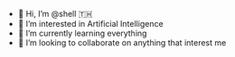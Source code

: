 - 👋 Hi, I’m @shell 🇹🇭
- 👀 I’m interested in Artificial Intelligence
- 🌱 I’m currently learning everything
- 💞️ I’m looking to collaborate on anything that interest me

<!---
kabibesadagat/kabibesadagat is a ✨ special ✨ repository because its `README.md` (this file) appears on your GitHub profile.
You can click the Preview link to take a look at your changes.
--->
